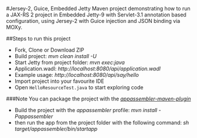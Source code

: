 #Jersey-2, Guice, Embedded Jetty
Maven project demonstrating how to run a JAX-RS 2 project in Embedded Jetty-9 with Servlet-3.1 annotation based 
configuration, using Jersey-2 with Guice injection and JSON binding via MOXy.

##Steps to run this project
* Fork, Clone or Download ZIP
* Build project: *mvn clean install -U*
* Start Jetty from project folder: *mvn exec:java*
* Application.wadl: *http://localhost:8080/api/application.wadl*
* Example usage: *http://localhost:8080/api/say/hello*
* Import project into your favourite IDE
* Open `HelloResourceTest.java` to start exploring code

###Note
You can package the project with the [*appassembler-maven-plugin*](http://mojo.codehaus.org/appassembler/appassembler-maven-plugin/)
* Build the project with the *appassembler* profile: *mvn install -Pappassembler* 
* then run the app from the project folder with the following command: *sh target/appassembler/bin/startapp*
